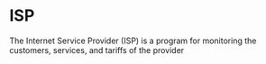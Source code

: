 # ISP
The Internet Service Provider (ISP) is a program for monitoring the customers, services, and tariffs of the provider
